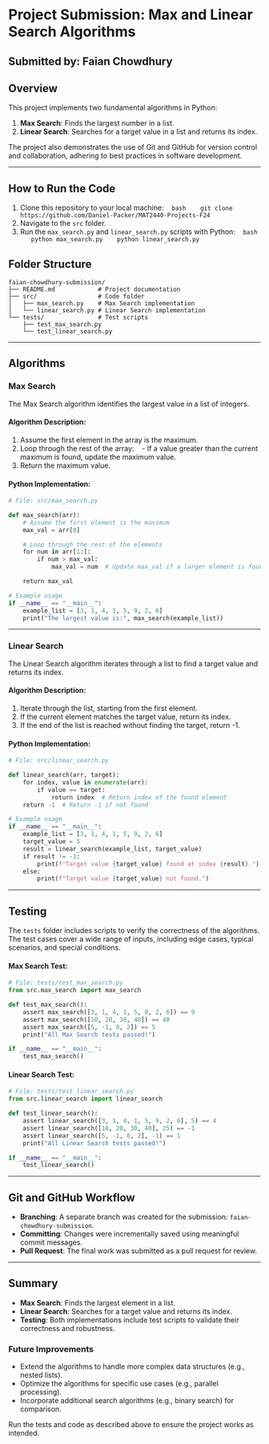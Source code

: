 
# Project Submission: Max and Linear Search Algorithms

## Submitted by: Faian Chowdhury

## Overview
This project implements two fundamental algorithms in Python:
1. **Max Search**: Finds the largest number in a list.
2. **Linear Search**: Searches for a target value in a list and returns its index.

The project also demonstrates the use of Git and GitHub for version control and collaboration, adhering to best practices in software development.

---

## How to Run the Code
1. Clone this repository to your local machine:
   ```bash
   git clone https://github.com/Daniel-Packer/MAT2440-Projects-F24
   ```
2. Navigate to the `src` folder.
3. Run the `max_search.py` and `linear_search.py` scripts with Python:
   ```bash
   python max_search.py
   python linear_search.py
   ```

## Folder Structure
```
faian-chowdhury-submission/
├── README.md            # Project documentation
├── src/                 # Code folder
│   ├── max_search.py    # Max Search implementation
│   └── linear_search.py # Linear Search implementation
└── tests/               # Test scripts
    ├── test_max_search.py
    └── test_linear_search.py
```

---

## Algorithms
### Max Search
The Max Search algorithm identifies the largest value in a list of integers.

#### Algorithm Description:
1. Assume the first element in the array is the maximum.
2. Loop through the rest of the array:
   - If a value greater than the current maximum is found, update the maximum value.
3. Return the maximum value.

#### Python Implementation:
```python
# File: src/max_search.py

def max_search(arr):
    # Assume the first element is the maximum
    max_val = arr[0]

    # Loop through the rest of the elements
    for num in arr[1:]:
        if num > max_val:
            max_val = num  # Update max_val if a larger element is found

    return max_val

# Example usage
if __name__ == "__main__":
    example_list = [3, 1, 4, 1, 5, 9, 2, 6]
    print("The largest value is:", max_search(example_list))
```
---

### Linear Search
The Linear Search algorithm iterates through a list to find a target value and returns its index.

#### Algorithm Description:
1. Iterate through the list, starting from the first element.
2. If the current element matches the target value, return its index.
3. If the end of the list is reached without finding the target, return -1.

#### Python Implementation:
```python
# File: src/linear_search.py

def linear_search(arr, target):
    for index, value in enumerate(arr):
        if value == target:
            return index  # Return index of the found element
    return -1  # Return -1 if not found

# Example usage
if __name__ == "__main__":
    example_list = [3, 1, 4, 1, 5, 9, 2, 6]
    target_value = 5
    result = linear_search(example_list, target_value)
    if result != -1:
        print(f"Target value {target_value} found at index {result}.")
    else:
        print(f"Target value {target_value} not found.")
```
---

## Testing
The `tests` folder includes scripts to verify the correctness of the algorithms. The test cases cover a wide range of inputs, including edge cases, typical scenarios, and special conditions.

#### Max Search Test:
```python
# File: tests/test_max_search.py
from src.max_search import max_search

def test_max_search():
    assert max_search([3, 1, 4, 1, 5, 9, 2, 6]) == 9
    assert max_search([10, 20, 30, 40]) == 40
    assert max_search([5, -1, 0, 2]) == 5
    print("All Max Search tests passed!")

if __name__ == "__main__":
    test_max_search()
```

#### Linear Search Test:
```python
# File: tests/test_linear_search.py
from src.linear_search import linear_search

def test_linear_search():
    assert linear_search([3, 1, 4, 1, 5, 9, 2, 6], 5) == 4
    assert linear_search([10, 20, 30, 40], 25) == -1
    assert linear_search([5, -1, 0, 2], -1) == 1
    print("All Linear Search tests passed!")

if __name__ == "__main__":
    test_linear_search()
```

---

## Git and GitHub Workflow
- **Branching**: A separate branch was created for the submission: `faian-chowdhury-submission`.
- **Committing**: Changes were incrementally saved using meaningful commit messages.
- **Pull Request**: The final work was submitted as a pull request for review.

---

## Summary
- **Max Search**: Finds the largest element in a list.
- **Linear Search**: Searches for a target value and returns its index.
- **Testing**: Both implementations include test scripts to validate their correctness and robustness.

### Future Improvements
- Extend the algorithms to handle more complex data structures (e.g., nested lists).
- Optimize the algorithms for specific use cases (e.g., parallel processing).
- Incorporate additional search algorithms (e.g., binary search) for comparison.

Run the tests and code as described above to ensure the project works as intended.

